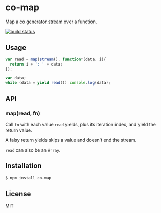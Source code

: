 
# co-map

  Map a [co generator stream](https://github.com/juliangruber/co-stream) over a
  function.
  
  [![build status](https://secure.travis-ci.org/juliangruber/co-map.png)](http://travis-ci.org/juliangruber/co-map)

## Usage

```js
var read = map(stream(), function*(data, i){
  return i + ': ' + data;
});

var data;
while (data = yield read()) console.log(data);
```

## API

### map(read, fn)

  Call `fn` with each value `read` yields, plus its iteration index, and yield
  the return value.
  
  A falsy return yields skips a value and doesn't end the stream.
  
  `read` can also be an `Array`.

## Installation

```bash
$ npm install co-map
```

## License

  MIT
